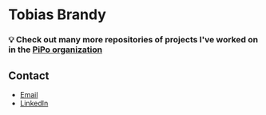 # Tobias Brandy
### 💡️ Check out many more repositories of projects I've worked on in the [PiPo organization](https://github.com/orgs/pipo-co/repositories?q=user%3Atobiasbrandy&type=all&language=&sort=)

## Contact
- [Email](tobiasmbrandy@gmail.com)
- [LinkedIn](linkedin.com/in/tobiasbrandy)
